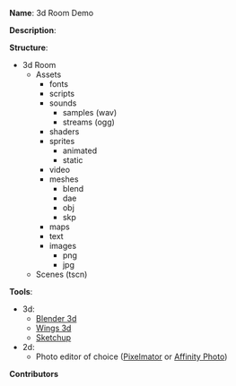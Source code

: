 **Name**: 3d Room Demo

**Description**:

**Structure**:

- 3d Room
	- Assets
		- fonts
		- scripts
		- sounds
			- samples (wav)
			- streams (ogg)
		- shaders
		- sprites
			- animated
			- static
		- video
		- meshes
			- blend
			- dae
			- obj
			- skp
		- maps
		- text
		- images
			- png
			- jpg
	- Scenes (tscn)

**Tools**:

- 3d:
	- [Blender 3d](https://www.blender.org)
	- [Wings 3d](http://www.wings3d.com)
	- [Sketchup](http://www.sketchup.com)
- 2d:
	- Photo editor of choice ([Pixelmator](http://www.pixelmator.com/mac/) or [Affinity Photo](https://affinity.serif.com/en-gb/photo/))
		
**Contributors**
